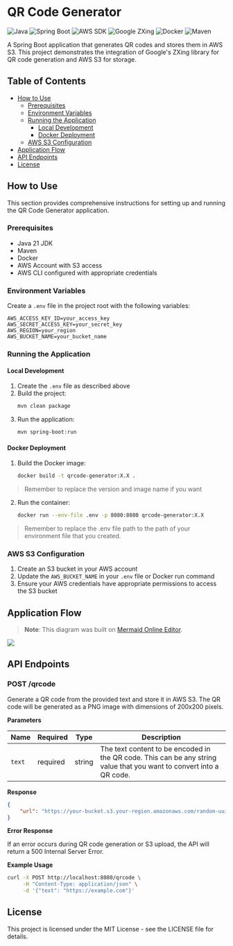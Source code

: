# QR Code Generator

![Java](https://img.shields.io/badge/Java-21-orange)
![Spring Boot](https://img.shields.io/badge/Spring%20Boot-3.4.4-brightgreen)
![AWS SDK](https://img.shields.io/badge/AWS%20SDK-2.24.12-yellow)
![Google ZXing](https://img.shields.io/badge/Google%20ZXing-3.5.2-blue)
![Docker](https://img.shields.io/badge/Docker-✓-blue)
![Maven](https://img.shields.io/badge/Maven-3.9.6-red)

A Spring Boot application that generates QR codes and stores them in AWS S3. This project demonstrates the integration of Google's ZXing library for QR code generation and AWS S3 for storage.

## Table of Contents

- [How to Use](#how-to-use)
    - [Prerequisites](#prerequisites)
    - [Environment Variables](#environment-variables)
    - [Running the Application](#running-the-application)
        - [Local Development](#local-development)
        - [Docker Deployment](#docker-deployment)
    - [AWS S3 Configuration](#aws-s3-configuration)
- [Application Flow](#application-flow)
- [API Endpoints](#api-endpoints)
- [License](#license)

## How to Use

This section provides comprehensive instructions for setting up and running the QR Code Generator application.

### Prerequisites

- Java 21 JDK
- Maven
- Docker
- AWS Account with S3 access
- AWS CLI configured with appropriate credentials

### Environment Variables

Create a `.env` file in the project root with the following variables:

```env
AWS_ACCESS_KEY_ID=your_access_key
AWS_SECRET_ACCESS_KEY=your_secret_key
AWS_REGION=your_region
AWS_BUCKET_NAME=your_bucket_name
```

### Running the Application

#### Local Development

1. Create the `.env` file as described above
2. Build the project:
   ```bash
   mvn clean package
   ```
3. Run the application:
   ```bash
   mvn spring-boot:run
   ```

#### Docker Deployment

1. Build the Docker image:
   ```bash
   docker build -t qrcode-generator:X.X . 
   ```
> Remember to replace the version and image name if you want

2. Run the container:
   ```bash
   docker run --env-file .env -p 8080:8080 qrcode-generator:X.X 
   ```

> Remember to replace the .env file path to the path of your environment file that you created.

### AWS S3 Configuration

1. Create an S3 bucket in your AWS account
2. Update the `AWS_BUCKET_NAME` in your `.env` file or Docker run command
3. Ensure your AWS credentials have appropriate permissions to access the S3 bucket

## Application Flow

> **Note**: This diagram was built on [Mermaid Online Editor](https://www.mermaidchart.com/app/projects/d95a6b85-4fcc-442f-827b-da6d7a456612/diagrams/f54eab59-6c0f-42d4-86ab-1afa9cee30ce/version/v0.1/edit).

<img src="./.github/diagram.svg"/>

## API Endpoints

### POST /qrcode
Generate a QR code from the provided text and store it in AWS S3. The QR code will be generated as a PNG image with dimensions of 200x200 pixels.

**Parameters**

| Name | Required | Type | Description |
|------|----------|------|-------------|
| `text` | required | string | The text content to be encoded in the QR code. This can be any string value that you want to convert into a QR code. |

**Response**

```json
{
    "url": "https://your-bucket.s3.your-region.amazonaws.com/random-uuid"
}
```

**Error Response**

If an error occurs during QR code generation or S3 upload, the API will return a 500 Internal Server Error.

**Example Usage**

```bash
curl -X POST http://localhost:8080/qrcode \
     -H "Content-Type: application/json" \
     -d '{"text": "https://example.com"}'
```

## License

This project is licensed under the MIT License - see the LICENSE file for details. 